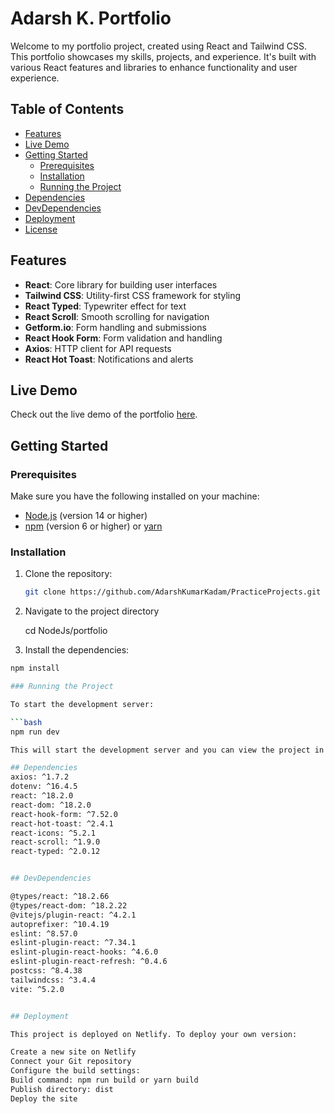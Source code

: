 # Adarsh K. Portfolio

Welcome to my portfolio project, created using React and Tailwind CSS. This portfolio showcases my skills, projects, and experience. It's built with various React features and libraries to enhance functionality and user experience.

## Table of Contents

- [Features](#features)
- [Live Demo](#live-demo)
- [Getting Started](#getting-started)
  - [Prerequisites](#prerequisites)
  - [Installation](#installation)
  - [Running the Project](#running-the-project)
- [Dependencies](#dependencies)
- [DevDependencies](#devdependencies)
- [Deployment](#deployment)
- [License](#license)

## Features

- **React**: Core library for building user interfaces
- **Tailwind CSS**: Utility-first CSS framework for styling
- **React Typed**: Typewriter effect for text
- **React Scroll**: Smooth scrolling for navigation
- **Getform.io**: Form handling and submissions
- **React Hook Form**: Form validation and handling
- **Axios**: HTTP client for API requests
- **React Hot Toast**: Notifications and alerts

## Live Demo

Check out the live demo of the portfolio [here](https://adarshk-portfolio.netlify.app).

## Getting Started

### Prerequisites

Make sure you have the following installed on your machine:

- [Node.js](https://nodejs.org/) (version 14 or higher)
- [npm](https://www.npmjs.com/) (version 6 or higher) or [yarn](https://yarnpkg.com/)

### Installation

1. Clone the repository:

   ```bash
   git clone https://github.com/AdarshKumarKadam/PracticeProjects.git
   
2. Navigate to the project directory
   
   cd NodeJs/portfolio

3. Install the dependencies:

  ```bash
  npm install

### Running the Project

  To start the development server:

  ```bash
  npm run dev

This will start the development server and you can view the project in your browser at http://localhost:3000.

## Dependencies
axios: ^1.7.2
dotenv: ^16.4.5
react: ^18.2.0
react-dom: ^18.2.0
react-hook-form: ^7.52.0
react-hot-toast: ^2.4.1
react-icons: ^5.2.1
react-scroll: ^1.9.0
react-typed: ^2.0.12


## DevDependencies

@types/react: ^18.2.66
@types/react-dom: ^18.2.22
@vitejs/plugin-react: ^4.2.1
autoprefixer: ^10.4.19
eslint: ^8.57.0
eslint-plugin-react: ^7.34.1
eslint-plugin-react-hooks: ^4.6.0
eslint-plugin-react-refresh: ^0.4.6
postcss: ^8.4.38
tailwindcss: ^3.4.4
vite: ^5.2.0


## Deployment

This project is deployed on Netlify. To deploy your own version:

Create a new site on Netlify
Connect your Git repository
Configure the build settings:
Build command: npm run build or yarn build
Publish directory: dist
Deploy the site
